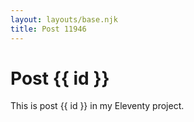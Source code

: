 ```yaml
---
layout: layouts/base.njk
title: Post 11946
---
```


# Post {{ id }}

This is post {{ id }} in my Eleventy project.
